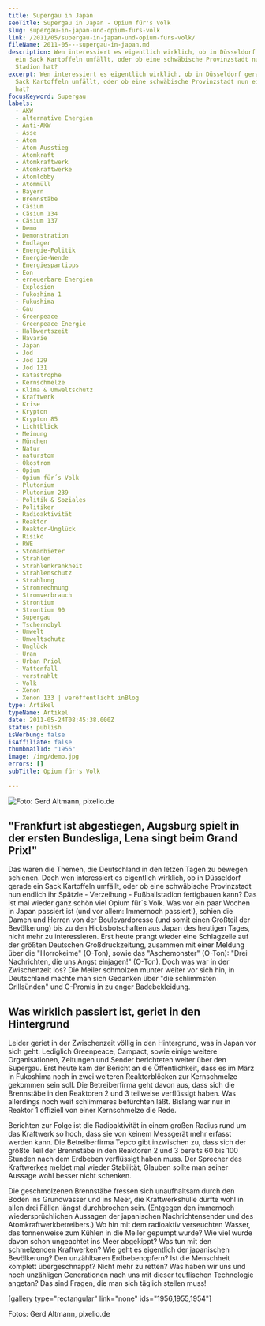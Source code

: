 ```yaml
---
title: Supergau in Japan
seoTitle: Supergau in Japan - Opium für's Volk
slug: supergau-in-japan-und-opium-furs-volk
link: /2011/05/supergau-in-japan-und-opium-furs-volk/
fileName: 2011-05---supergau-in-japan.md
description: Wen interessiert es eigentlich wirklich, ob in Düsseldorf gerade
  ein Sack Kartoffeln umfällt, oder ob eine schwäbische Provinzstadt nun ein
  Stadion hat?
excerpt: Wen interessiert es eigentlich wirklich, ob in Düsseldorf gerade ein
  Sack Kartoffeln umfällt, oder ob eine schwäbische Provinzstadt nun ein Stadion
  hat?
focusKeyword: Supergau
labels:
  - AKW
  - alternative Energien
  - Anti-AKW
  - Asse
  - Atom
  - Atom-Ausstieg
  - Atomkraft
  - Atomkraftwerk
  - Atomkraftwerke
  - Atomlobby
  - Atommüll
  - Bayern
  - Brennstäbe
  - Cäsium
  - Cäsium 134
  - Cäsium 137
  - Demo
  - Demonstration
  - Endlager
  - Energie-Politik
  - Energie-Wende
  - Energiespartipps
  - Eon
  - erneuerbare Energien
  - Explosion
  - Fukoshima 1
  - Fukushima
  - Gau
  - Greenpeace
  - Greenpeace Energie
  - Halbwertszeit
  - Havarie
  - Japan
  - Jod
  - Jod 129
  - Jod 131
  - Katastrophe
  - Kernschmelze
  - Klima & Umweltschutz
  - Kraftwerk
  - Krise
  - Krypton
  - Krypton 85
  - Lichtblick
  - Meinung
  - München
  - Natur
  - naturstom
  - Ökostrom
  - Opium
  - Opium für´s Volk
  - Plutonium
  - Plutonium 239
  - Politik & Soziales
  - Politiker
  - Radioaktivität
  - Reaktor
  - Reaktor-Unglück
  - Risiko
  - RWE
  - Stomanbieter
  - Strahlen
  - Strahlenkrankheit
  - Strahlenschutz
  - Strahlung
  - Stromrechnung
  - Stromverbrauch
  - Strontium
  - Strontium 90
  - Supergau
  - Tschernobyl
  - Umwelt
  - Umweltschutz
  - Unglück
  - Uran
  - Urban Priol
  - Vattenfall
  - verstrahlt
  - Volk
  - Xenon
  - Xenon 133 | veröffentlicht inBlog
type: Artikel
typeName: Artikel
date: 2011-05-24T08:45:38.000Z
status: publish
isWerbung: false
isAffiliate: false
thumbnailId: "1956"
image: /img/demo.jpg
errors: []
subTitle: Opium für's Volk
  
---
```


![Foto: Gerd Altmann, pixelio.de](http://cardamonchai.com/wp-content/uploads/2011/05/505947_r_k_b_by_gerd-altmann_pixelio-de-640x453.jpg "[ ](/wp-content/uploads/2011/05/505947_r_k_b_by_gerd-altmann_pixelio-de.jpg)  Foto: Gerd Altmann, pixelio.de")

## **"Frankfurt ist abgestiegen, Augsburg spielt in der ersten Bundesliga, Lena singt beim Grand Prix!"**

Das waren die Themen, die Deutschland in den letzen Tagen zu bewegen schienen.
Doch wen interessiert es eigentlich wirklich, ob in Düsseldorf gerade ein Sack
Kartoffeln umfällt, oder ob eine schwäbische Provinzstadt nun endlich ihr
Spätzle - Verzeihung - Fußballstadion fertigbauen kann? Das ist mal wieder ganz
schön viel Opium für´s Volk. Was vor ein paar Wochen in Japan passiert ist (und
vor allem: Immernoch passiert!), schien die Damen und Herren von der
Boulevardpresse (und somit einen Großteil der Bevölkerung) bis zu den
Hiobsbotschaften aus Japan des heutigen Tages, nicht mehr zu interessieren. Erst
heute prangt wieder eine Schlagzeile auf der größten Deutschen Großdruckzeitung,
zusammen mit einer Meldung über die "Horrokeime" (O-Ton), sowie das
"Aschemonster" (O-Ton): "Drei Nachrichten, die uns Angst einjagen!" (O-Ton).
Doch was war in der Zwischenzeit los? Die Meiler schmolzen munter weiter vor
sich hin, in Deutschland machte man sich Gedanken über "die schlimmsten
Grillsünden" und C-Promis in zu enger Badebekleidung.

## Was wirklich passiert ist, geriet in den Hintergrund

Leider geriet in der Zwischenzeit völlig in den Hintergrund, was in Japan vor
sich geht. Lediglich Greenpeace, Campact, sowie einige weitere Organisationen,
Zeitungen und Sender berichteten weiter über den Supergau. Erst heute kam der
Bericht an die Öffentlichkeit, dass es im März in Fukoshima noch in zwei
weiteren Reaktorblöcken zur Kernschmelze gekommen sein soll. Die Betreiberfirma
geht davon aus, dass sich die Brennstäbe in den Reaktoren 2 und 3 teilweise
verflüssigt haben. Was allerdings noch weit schlimmeres befürchten läßt. Bislang
war nur in Reaktor 1 offiziell von einer Kernschmelze die Rede.

Berichten zur Folge ist die Radioaktivität in einem großen Radius rund um das
Kraftwerk so hoch, dass sie von keinem Messgerät mehr erfasst werden kann. Die
Betreiberfirma Tepco gibt inzwischen zu, dass sich der größte Teil der
Brennstäbe in den Reaktoren 2 und 3 bereits 60 bis 100 Stunden nach dem Erdbeben
verflüssigt haben muss. Der Sprecher des Kraftwerkes meldet mal wieder
Stabilität, Glauben sollte man seiner Aussage wohl besser nicht schenken.

Die geschmolzenen Brennstäbe fressen sich unaufhaltsam durch den Boden ins
Grundwasser und ins Meer, die Kraftwerkshülle dürfte wohl in allen drei Fällen
längst durchbrochen sein. (Entgegen den immernoch wiedersprüchlichen Aussagen
der japanischen Nachrichtensender und des Atomkraftwerkbetreibers.) Wo hin mit
dem radioaktiv verseuchten Wasser, das tonnenweise zum Kühlen in die Meiler
gepumpt wurde? Wie viel wurde davon schon ungeachtet ins Meer abgekippt? Was tun
mit den schmelzenden Kraftwerken? Wie geht es eigentlich der japanischen
Bevölkerung? Den unzählbaren Erdbebenopfern? Ist die Menschheit komplett
übergeschnappt? Nicht mehr zu retten? Was haben wir uns und noch unzähligen
Generationen nach uns mit dieser teuflischen Technologie angetan? Das sind
Fragen, die man sich täglich stellen muss!

[gallery type="rectangular" link="none" ids="1956,1955,1954"]

Fotos: Gerd Altmann, pixelio.de

  